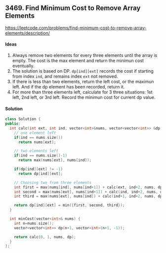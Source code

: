 ## 3469. Find Minimum Cost to Remove Array Elements


https://leetcode.com/problems/find-minimum-cost-to-remove-array-elements/description/


#### Ideas
1. Always remove two elements for every three elements until the array is empty. The cost is the max element and return the minimun cost eventually.
2. The solution is based on DP. `dp[ind][ext]` records the cost if starting from index `ind`, and remains index `ext` not removed.
3. If there is less than two elements, return the left cost, or the maximun left. And if the dp element has been recorded, return it.
4. For more than three elements left, calculate for 3 three situations: 1st left, 2nd left, or 3rd left. Record the minimun cost for current dp value.

#### Solution
```C++
class Solution {
public:
  int calc(int ext, int ind, vector<int>&nums, vector<vector<int>> &dp) {
    // one element left
    if(ind == nums.size())
      return nums[ext];

    // two elements left
    if(ind == nums.size()-1)
      return max(nums[ext], nums[ind]);

    if(dp[ind][ext] != -1)
      return dp[ind][ext];

    // Choosing two from three elements
    int first = max(nums[ind], nums[ind+1]) + calc(ext, ind+2, nums, dp);
    int second = max(nums[ext], nums[ind+1]) + calc(ind, ind+2, nums, dp);
    int third = max(nums[ext], nums[ind]) + calc(ind+1, ind+2, nums, dp);

    return dp[ind][ext] = min({first, second, third});
  }

  int minCost(vector<int>& nums) {
    int n=nums.size();
    vector<vector<int>> dp(n+1, vector<int>(n+1, -1));

    return calc(0, 1, nums, dp);
  }
};
```